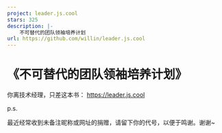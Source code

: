 ```yaml
---
project: leader.js.cool
stars: 325
description: |-
    不可替代的团队领袖培养计划
url: https://github.com/willin/leader.js.cool
---
```


# 《不可替代的团队领袖培养计划》

你离技术经理，只差这本书： <https://leader.js.cool>

p.s.

最近经常收到未备注昵称或网址的捐赠，请留下你的代号，以便于鸣谢。谢谢~

